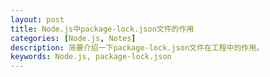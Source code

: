 ```yaml
---
layout: post
title: Node.js中package-lock.json文件的作用
categories: [Node.js, Notes]
description: 简要介绍一下package-lock.json文件在工程中的作用。
keywords: Node.js, package-lock.json
---
```


